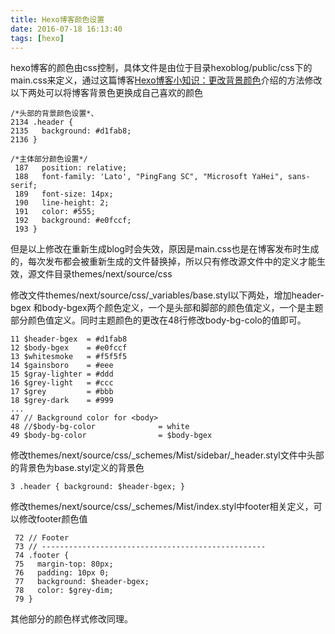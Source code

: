 ```yaml
---
title: Hexo博客颜色设置
date: 2016-07-18 16:13:40
tags: [hexo]
---
```


hexo博客的颜色由css控制，具体文件是由位于目录hexoblog/public/css下的main.css来定义，通过这篇博客[Hexo博客小知识：更改背景颜色](http://prozhuchen.github.io/2016/07/10/Hexo%E5%8D%9A%E5%AE%A2%E5%B0%8F%E7%9F%A5%E8%AF%86%EF%BC%9A%E6%9B%B4%E6%94%B9%E8%83%8C%E6%99%AF%E9%A2%9C%E8%89%B2/)介绍的方法修改以下两处可以将博客背景色更换成自己喜欢的颜色

<!-- more -->

```stylus
/*头部的背景颜色设置*、
2134 .header {
2135   background: #d1fab8;
2136 }

/*主体部分颜色设置*/
 187   position: relative;
 188   font-family: 'Lato', "PingFang SC", "Microsoft YaHei", sans-serif;
 189   font-size: 14px;
 190   line-height: 2;
 191   color: #555;
 192   background: #e0fccf;
 193 }
```

但是以上修改在重新生成blog时会失效，原因是main.css也是在博客发布时生成的，每次发布都会被重新生成的文件替换掉，所以只有修改源文件中的定义才能生效，源文件目录themes/next/source/css

修改文件themes/next/source/css/_variables/base.styl以下两处，增加header-bgex 和body-bgex两个颜色定义，一个是头部和脚部的颜色值定义，一个是主题部分颜色值定义。同时主题颜色的更改在48行修改body-bg-colo的值即可。

```stylus
11 $header-bgex  = #d1fab8
12 $body-bgex    = #e0fccf
13 $whitesmoke   = #f5f5f5
14 $gainsboro    = #eee
15 $gray-lighter = #ddd
16 $grey-light   = #ccc
17 $grey         = #bbb
18 $grey-dark    = #999
...
47 // Background color for <body>
48 //$body-bg-color              = white
49 $body-bg-color                = $body-bgex
```

修改themes/next/source/css/_schemes/Mist/sidebar/_header.styl文件中头部的背景色为base.styl定义的背景色

```stylus
3 .header { background: $header-bgex; }
```

修改themes/next/source/css/_schemes/Mist/index.styl中footer相关定义，可以修改footer颜色值

```stylus
 72 // Footer
 73 // --------------------------------------------------
 74 .footer {
 75   margin-top: 80px;
 76   padding: 10px 0;
 77   background: $header-bgex;
 78   color: $grey-dim;
 79 }
```

其他部分的颜色样式修改同理。
